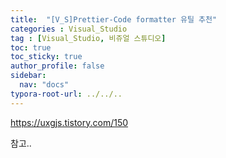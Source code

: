 ```yaml
---
title:  "[V_S]Prettier-Code formatter 유틸 추천"
categories : Visual_Studio
tag : [Visual_Studio, 비쥬얼 스튜디오]
toc: true
toc_sticky: true
author_profile: false
sidebar:
  nav: "docs"
typora-root-url: ../../..
---
```


https://uxgjs.tistory.com/150

참고..
